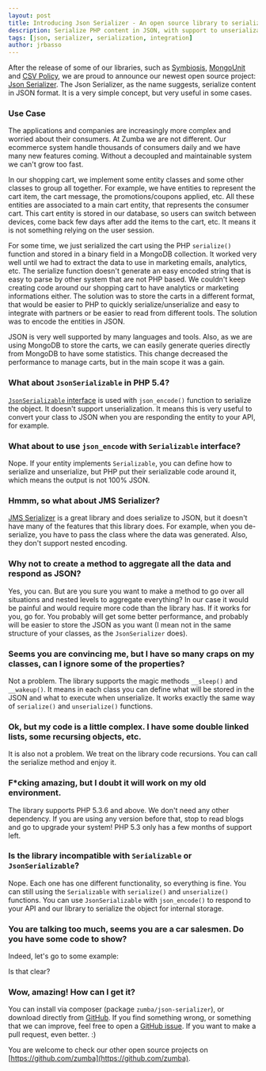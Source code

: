 ```yaml
---
layout: post
title: Introducing Json Serializer - An open source library to serialize to JSON
description: Serialize PHP content in JSON, with support to unserialization, even for objects.
tags: [json, serializer, serialization, integration]
author: jrbasso
---
```


After the release of some of our libraries, such as [Symbiosis](https://github.com/zumba/symbiosis),
[MongoUnit](https://github.com/zumba/mongounit) and [CSV Policy](https://github.com/zumba/csv-policy),
we are proud to announce our newest open source project: [Json Serializer](https://github.com/zumba/json-serializer).
The Json Serializer, as the name suggests, serialize content in JSON format. It is a very simple concept, but very
useful in some cases.

### Use Case

The applications and companies are increasingly more complex and worried about their consumers. At Zumba we are not
different. Our ecommerce system handle thousands of consumers daily and we have many new features coming. Without
a decoupled and maintainable system we can't grow too fast.

In our shopping cart, we implement some entity classes and some other classes to group all together. For example,
we have entities to represent the cart item, the cart message, the promotions/coupons applied, etc. All these entities
are associated to a main cart entity, that represents the consumer cart. This cart entity is stored in our database,
so users can switch between devices, come back few days after add the items to the cart, etc. It means it is not something
relying on the user session.

For some time, we just serialized the cart using the PHP `serialize()` function and stored in a binary field in
a MongoDB collection. It worked very well until we had to extract the data to use in marketing emails, analytics, etc.
The serialize function doesn't generate an easy encoded string that is easy to parse by other system that are not PHP
based. We couldn't keep creating code around our shopping cart to have analytics or marketing informations either. The
solution was to store the carts in a different format, that would be easier to PHP to quickly serialize/unserialize and
easy to integrate with partners or be easier to read from different tools. The solution was to encode the entities in
JSON.

JSON is very well supported by many languages and tools. Also, as we are using MongoDB to store the carts, we can easily
generate queries directly from MongoDB to have some statistics. This change decreased the performance to manage carts,
but in the main scope it was a gain.

### What about `JsonSerializable` in PHP 5.4?

[`JsonSerializable` interface](http://php.net/JsonSerializable) is used with `json_encode()` function to serialize the
object. It doesn't support unserialization. It means this is very useful to convert your class to JSON when you are
responding the entity to your API, for example.

### What about to use `json_encode` with `Serializable` interface?

Nope. If your entity implements `Serializable`, you can define how to serialize and unserialize, but PHP put their
serializable code around it, which means the output is not 100% JSON.

### Hmmm, so what about JMS Serializer?

[JMS Serializer](http://jmsyst.com/libs/serializer) is a great library and does serialize to JSON, but it doesn't have
many of the features that this library does. For example, when you de-serialize, you have to pass the class where the
data was generated. Also, they don't support nested encoding. 

### Why not to create a method to aggregate all the data and respond as JSON?

Yes, you can. But are you sure you want to make a method to go over all situations and nested levels to aggregate
everything? In our case it would be painful and would require more code than the library has. If it works for you,
go for. You probably will get some better performance, and probably will be easier to store the JSON as you want
(I mean not in the same structure of your classes, as the `JsonSerializer` does).

### Seems you are convincing me, but I have so many craps on my classes, can I ignore some of the properties?

Not a problem. The library supports the magic methods `__sleep()` and `__wakeup()`. It means in each class you can
define what will be stored in the JSON and what to execute when unserialize. It works exactly the same way of
`serialize()` and `unserialize()` functions.

### Ok, but my code is a little complex. I have some double linked lists, some recursing objects, etc.

It is also not a problem. We treat on the library code recursions. You can call the serialize method and enjoy it.

### F*cking amazing, but I doubt it will work on my old environment.

The library supports PHP 5.3.6 and above. We don't need any other dependency. If you are using any version before
that, stop to read blogs and go to upgrade your system! PHP 5.3 only has a few months of support left.

### Is the library incompatible with `Serializable` or `JsonSerializable`?

Nope. Each one has one different functionality, so everything is fine. You can still using the `Serializable` with
`serialize()` and `unserialize()` functions. You can use `JsonSerializable` with `json_encode()` to respond to your
API and our library to serialize the object for internal storage.

### You are talking too much, seems you are a car salesmen. Do you have some code to show?

Indeed, let's go to some example:

<script src="https://gist.github.com/jrbasso/e0801a89bacad0262189.js?file=json_serializer.php"> </script>

Is that clear?

### Wow, amazing! How can I get it?

You can install via composer (package `zumba/json-serializer`), or download directly from [GitHub](https://github.com/zumba/json-serializer).
If you find something wrong, or something that we can improve, feel free to open a [GitHub issue](https://github.com/zumba/json-serializer/issues).
If you want to make a pull request, even better. :)

You are welcome to check our other open source projects on [https://github.com/zumba](https://github.com/zumba).
